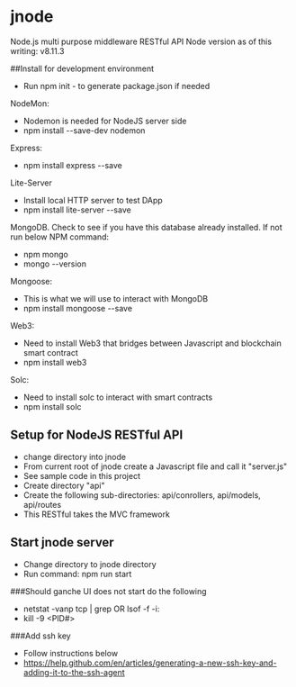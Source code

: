 # jnode
Node.js multi purpose middleware RESTful API
Node version as of this writing: v8.11.3

##Install for development environment
* Run npm init - to generate package.json if needed

NodeMon:
* Nodemon is needed for NodeJS server side
* npm install --save-dev nodemon

Express:
* npm install express --save

Lite-Server
* Install local HTTP server to test DApp
* npm install lite-server --save

MongoDB.  Check to see if you have this database already installed.  If not run below NPM command:
* npm mongo
* mongo --version

Mongoose:
* This is what we will use to interact with MongoDB
* npm install mongoose --save

Web3:
* Need to install Web3 that bridges between Javascript and blockchain smart contract
* npm install web3

Solc:
* Need to install solc to interact with smart contracts
* npm install solc

## Setup for NodeJS RESTful API
* change directory into jnode
* From current root of jnode create a Javascript file and call it "server.js"
* See sample code in this project
* Create directory "api"
* Create the following sub-directories: api/conrollers, api/models, api/routes
* This RESTful takes the MVC framework

## Start jnode server
* Change directory to jnode directory
* Run command: npm run start

###Should ganche UI does not start do the following
* netstat -vanp tcp | grep <portnumber> OR lsof -f -i:<portnumber>
* kill -9 <PID#>

###Add ssh key
* Follow instructions below
* https://help.github.com/en/articles/generating-a-new-ssh-key-and-adding-it-to-the-ssh-agent

